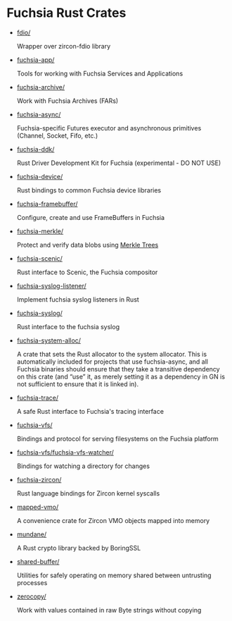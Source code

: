 # Fuchsia Rust Crates

* [fdio/](https://fuchsia.googlesource.com/garnet/+/master/public/rust/fdio/)

    Wrapper over zircon-fdio library

* [fuchsia-app/](https://fuchsia.googlesource.com/garnet/+/master/public/rust/fuchsia-app/)

    Tools for working with Fuchsia Services and Applications

* [fuchsia-archive/](https://fuchsia.googlesource.com/garnet/+/master/public/rust/fuchsia-archive/)

    Work with Fuchsia Archives (FARs)

* [fuchsia-async/](https://fuchsia.googlesource.com/garnet/+/master/public/rust/fuchsia-async/)

    Fuchsia-specific Futures executor and asynchronous primitives (Channel, Socket, Fifo, etc.)

* [fuchsia-ddk/](https://fuchsia.googlesource.com/garnet/+/master/public/rust/fuchsia-ddk/)

    Rust Driver Development Kit for Fuchsia (experimental - DO NOT USE)

* [fuchsia-device/](https://fuchsia.googlesource.com/garnet/+/master/public/rust/fuchsia-device/)

    Rust bindings to common Fuchsia device libraries

* [fuchsia-framebuffer/](https://fuchsia.googlesource.com/garnet/+/master/public/rust/fuchsia-framebuffer/)

    Configure, create and use FrameBuffers in Fuchsia

* [fuchsia-merkle/](https://fuchsia.googlesource.com/garnet/+/master/public/rust/fuchsia-merkle/)

    Protect and verify data blobs using [Merkle Trees](../../../the-book/merkleroot.md)

* [fuchsia-scenic/](https://fuchsia.googlesource.com/garnet/+/master/public/rust/fuchsia-scenic/)

    Rust interface to Scenic, the Fuchsia compositor

* [fuchsia-syslog-listener/](https://fuchsia.googlesource.com/garnet/+/master/public/rust/fuchsia-syslog-listener/)

    Implement fuchsia syslog listeners in Rust

* [fuchsia-syslog/](https://fuchsia.googlesource.com/garnet/+/master/public/rust/fuchsia-syslog/)

    Rust interface to the fuchsia syslog

* [fuchsia-system-alloc/](https://fuchsia.googlesource.com/garnet/+/master/public/rust/fuchsia-system-alloc/)

    A crate that sets the Rust allocator to the system allocator. This is automatically included for projects that use fuchsia-async, and all Fuchsia binaries should ensure that they take a transitive dependency on this crate (and “use” it, as merely setting it as a dependency in GN is not sufficient to ensure that it is linked in).

* [fuchsia-trace/](https://fuchsia.googlesource.com/garnet/+/master/public/rust/fuchsia-trace/)

    A safe Rust interface to Fuchsia's tracing interface

* [fuchsia-vfs/](https://fuchsia.googlesource.com/garnet/+/master/public/rust/fuchsia-vfs/)

    Bindings and protocol for serving filesystems on the Fuchsia platform

* [fuchsia-vfs/fuchsia-vfs-watcher/](https://fuchsia.googlesource.com/garnet/+/master/public/rust/fuchsia-vfs/fuchsia-vfs-watcher/)

    Bindings for watching a directory for changes

* [fuchsia-zircon/](https://fuchsia.googlesource.com/garnet/+/master/public/rust/fuchsia-zircon/)

    Rust language bindings for Zircon kernel syscalls

* [mapped-vmo/](https://fuchsia.googlesource.com/garnet/+/master/public/rust/mapped-vmo/)

    A convenience crate for Zircon VMO objects mapped into memory

* [mundane/](https://fuchsia.googlesource.com/garnet/+/master/public/rust/mundane/)

    A Rust crypto library backed by BoringSSL

* [shared-buffer/](https://fuchsia.googlesource.com/garnet/+/master/public/rust/shared-buffer/)

    Utilities for safely operating on memory shared between untrusting processes

* [zerocopy/](https://fuchsia.googlesource.com/garnet/+/master/public/rust/zerocopy/)

    Work with values contained in raw Byte strings without copying
